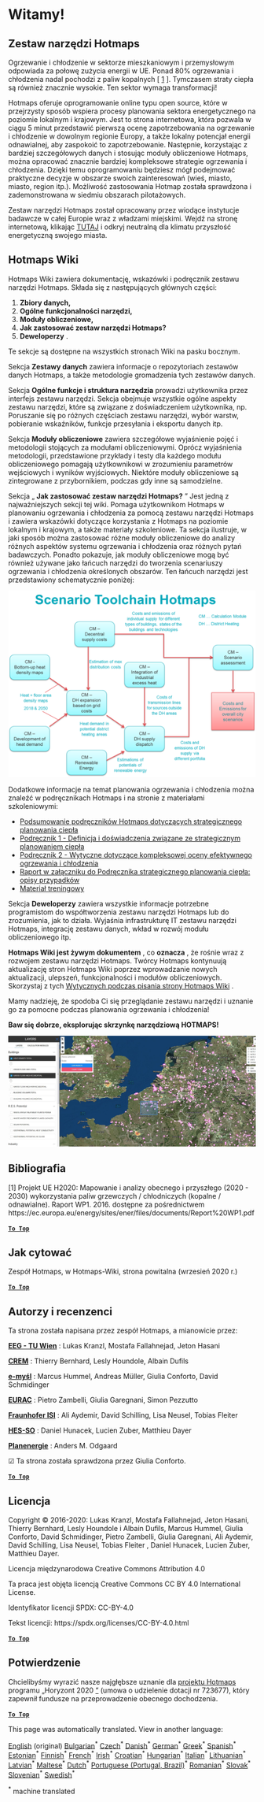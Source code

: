 <h1><a class="anchor" id="welcome!" href="#welcome!"><i class="fa fa-link"></i></a>Witamy!</h1><h2><a class="anchor" id="hotmaps-toolbox" href="#hotmaps-toolbox"><i class="fa fa-link"></i></a> Zestaw narzędzi Hotmaps</h2><p> Ogrzewanie i chłodzenie w sektorze mieszkaniowym i przemysłowym odpowiada za połowę zużycia energii w UE. Ponad 80% ogrzewania i chłodzenia nadal pochodzi z paliw kopalnych [ <a href="#references">1</a> ]. Tymczasem straty ciepła są również znacznie wysokie. Ten sektor wymaga transformacji!</p><p> Hotmaps oferuje oprogramowanie online typu open source, które w przejrzysty sposób wspiera procesy planowania sektora energetycznego na poziomie lokalnym i krajowym. Jest to strona internetowa, która pozwala w ciągu 5 minut przedstawić pierwszą ocenę zapotrzebowania na ogrzewanie i chłodzenie w dowolnym regionie Europy, a także lokalny potencjał energii odnawialnej, aby zaspokoić to zapotrzebowanie. Następnie, korzystając z bardziej szczegółowych danych i stosując moduły obliczeniowe Hotmaps, można opracować znacznie bardziej kompleksowe strategie ogrzewania i chłodzenia. Dzięki temu oprogramowaniu będziesz mógł podejmować praktyczne decyzje w obszarze swoich zainteresowań (wieś, miasto, miasto, region itp.). Możliwość zastosowania Hotmap została sprawdzona i zademonstrowana w siedmiu obszarach pilotażowych.</p><p> Zestaw narzędzi Hotmaps został opracowany przez wiodące instytucje badawcze w całej Europie wraz z władzami miejskimi. Wejdź na stronę internetową, klikając <a href="https://www.hotmaps.eu/map">TUTAJ</a> i odkryj neutralną dla klimatu przyszłość energetyczną swojego miasta.</p><h2><a class="anchor" id="hotmaps-wiki" href="#hotmaps-wiki"><i class="fa fa-link"></i></a> Hotmaps Wiki</h2><p> Hotmaps Wiki zawiera dokumentację, wskazówki i podręcznik zestawu narzędzi Hotmaps. Składa się z następujących głównych części:</p><ol><li> <strong>Zbiory danych,</strong></li><li> <strong>Ogólne funkcjonalności narzędzi,</strong></li><li> <strong>Moduły obliczeniowe,</strong></li><li> <strong>Jak zastosować zestaw narzędzi Hotmaps?</strong></li><li> <strong>Deweloperzy</strong> .</li></ol><p> Te sekcje są dostępne na wszystkich stronach Wiki na pasku bocznym.</p><p> Sekcja <strong>Zestawy danych</strong> zawiera informacje o repozytoriach zestawów danych Hotmaps, a także metodologie gromadzenia tych zestawów danych.</p><p> Sekcja <strong>Ogólne funkcje i struktura narzędzia</strong> prowadzi użytkownika przez interfejs zestawu narzędzi. Sekcja obejmuje wszystkie ogólne aspekty zestawu narzędzi, które są związane z doświadczeniem użytkownika, np. Poruszanie się po różnych częściach zestawu narzędzi, wybór warstw, pobieranie wskaźników, funkcje przesyłania i eksportu danych itp.</p><p> Sekcja <strong>Moduły obliczeniowe</strong> zawiera szczegółowe wyjaśnienie pojęć i metodologii stojących za modułami obliczeniowymi. Oprócz wyjaśnienia metodologii, przedstawione przykłady i testy dla każdego modułu obliczeniowego pomagają użytkownikowi w zrozumieniu parametrów wejściowych i wyników wyjściowych. Niektóre moduły obliczeniowe są zintegrowane z przybornikiem, podczas gdy inne są samodzielne.</p><p> Sekcja „ <strong>Jak zastosować zestaw narzędzi Hotmaps?</strong> ” Jest jedną z najważniejszych sekcji tej wiki. Pomaga użytkownikom Hotmaps w planowaniu ogrzewania i chłodzenia za pomocą zestawu narzędzi Hotmaps i zawiera wskazówki dotyczące korzystania z Hotmaps na poziomie lokalnym i krajowym, a także materiały szkoleniowe. Ta sekcja ilustruje, w jaki sposób można zastosować różne moduły obliczeniowe do analizy różnych aspektów systemu ogrzewania i chłodzenia oraz różnych pytań badawczych. Ponadto pokazuje, jak moduły obliczeniowe mogą być również używane jako łańcuch narzędzi do tworzenia scenariuszy ogrzewania i chłodzenia określonych obszarów. Ten łańcuch narzędzi jest przedstawiony schematycznie poniżej:</p><p align="center"><img alt="rysunek" src="../images/Hotmaps_toolchain_2019-05-09.png" width="550"/></p><p> Dodatkowe informacje na temat planowania ogrzewania i chłodzenia można znaleźć w podręcznikach Hotmaps i na stronie z materiałami szkoleniowymi:</p><ul><li> <a href="https://www.hotmaps-project.eu/wp-content/uploads/2019/04/Summary-Hotmaps-Handbook.pdf">Podsumowanie podręczników Hotmaps dotyczących strategicznego planowania ciepła</a></li><li> <a href="https://vbn.aau.dk/da/publications/definition-amp-experiences-of-strategic-heat-planning">Podręcznik 1 - Definicja i doświadczenia związane ze strategicznym planowaniem ciepła</a></li><li> <a href="https://vbn.aau.dk/da/publications/guidance-for-the-comprehensive-assessment-of-efficient-heating-an">Podręcznik 2 - Wytyczne dotyczące kompleksowej oceny efektywnego ogrzewania i chłodzenia</a></li><li> <a href="https://vbn.aau.dk/da/publications/appendix-report-to-the-hotmaps-handbook-for-strategic-heat-planni">Raport w załączniku do Podręcznika strategicznego planowania ciepła: opisy przypadków</a></li><li> <a href="https://wiki.hotmaps.hevs.ch/Training-Material">Materiał treningowy</a></li></ul><p> Sekcja <strong>Deweloperzy</strong> zawiera wszystkie informacje potrzebne programistom do współtworzenia zestawu narzędzi Hotmaps lub do zrozumienia, jak to działa. Wyjaśnia infrastrukturę IT zestawu narzędzi Hotmaps, integrację zestawu danych, wkład w rozwój modułu obliczeniowego itp.</p><p> <strong>Hotmaps Wiki jest żywym dokumentem</strong> , co <strong>oznacza</strong> , że rośnie wraz z rozwojem zestawu narzędzi Hotmaps. Twórcy Hotmaps kontynuują aktualizację stron Hotmaps Wiki poprzez wprowadzanie nowych aktualizacji, ulepszeń, funkcjonalności i modułów obliczeniowych. Skorzystaj z tych <a href="Guidelines-for-writing-a-Hotmaps-Wiki-page">Wytycznych podczas pisania strony Hotmaps Wiki</a> .</p><p> Mamy nadzieję, że spodoba Ci się przeglądanie zestawu narzędzi i uznanie go za pomocne podczas planowania ogrzewania i chłodzenia!</p><p> <strong>Baw się dobrze, eksplorując skrzynkę narzędziową HOTMAPS!</strong></p><img alt="" src="../images/Hotmaps_test.JPG"/><h2><a class="anchor" id="references" href="#references"><i class="fa fa-link"></i></a> Bibliografia</h2><p> [1] Projekt UE H2020: Mapowanie i analizy obecnego i przyszłego (2020 - 2030) wykorzystania paliw grzewczych / chłodniczych (kopalne / odnawialne). Raport WP1. 2016. dostępne za pośrednictwem https://ec.europa.eu/energy/sites/ener/files/documents/Report%20WP1.pdf</p><p><ins> <code><strong><a href="#hotmaps-toolbox">To Top</a></strong></code></ins></p><h2><a class="anchor" id="how-to-cite" href="#how-to-cite"><i class="fa fa-link"></i></a> Jak cytować</h2><p> Zespół Hotmaps, w Hotmaps-Wiki, strona powitalna (wrzesień 2020 r.)</p><p><ins> <code><strong><a href="#hotmaps-toolbox">To Top</a></strong></code></ins></p><h2><a class="anchor" id="authors-and-reviewers" href="#authors-and-reviewers"><i class="fa fa-link"></i></a> Autorzy i recenzenci</h2><p> Ta strona została napisana przez zespół Hotmaps, a mianowicie przez:</p><p> <strong><a href="https://eeg.tuwien.ac.at/">EEG - TU Wien</a></strong> : Lukas Kranzl, Mostafa Fallahnejad, Jeton Hasani</p><p> <strong><a href="https://www.crem.ch/">CREM</a></strong> : Thierry Bernhard, Lesly Houndole, Albain Dufils</p><p> <strong><a href="https://e-think.ac.at">e-myśl</a></strong> : Marcus Hummel, Andreas Müller, Giulia Conforto, David Schmidinger</p><p> <strong><a href="http://www.eurac.edu">EURAC</a></strong> : Pietro Zambelli, Giulia Garegnani, Simon Pezzutto</p><p> <strong><a href="https://isi.fraunhofer.de/">Fraunhofer ISI</a></strong> : Ali Aydemir, David Schilling, Lisa Neusel, Tobias Fleiter</p><p> <strong><a href="https://www.hevs.ch">HES-SO</a></strong> : Daniel Hunacek, Lucien Zuber, Matthieu Dayer</p><p> <strong><a href="https://planenergi.dk/">Planenergie</a></strong> : Anders M. Odgaard</p><p> ☑ Ta strona została sprawdzona przez Giulia Conforto.</p><p> <a href="#table-of-contents"><strong><code>To Top</code></strong></a></p><h2><a class="anchor" id="license" href="#license"><i class="fa fa-link"></i></a> Licencja</h2><p> Copyright © 2016-2020: Lukas Kranzl, Mostafa Fallahnejad, Jeton Hasani, Thierry Bernhard, Lesly Houndole i Albain Dufils, Marcus Hummel, Giulia Conforto, David Schmidinger, Pietro Zambelli, Giulia Garegnani, Ali Aydemir, David Schilling, Lisa Neusel, Tobias Fleiter , Daniel Hunacek, Lucien Zuber, Matthieu Dayer.</p><p> Licencja międzynarodowa Creative Commons Attribution 4.0</p><p> Ta praca jest objęta licencją Creative Commons CC BY 4.0 International License.</p><p> Identyfikator licencji SPDX: CC-BY-4.0</p><p> Tekst licencji: https://spdx.org/licenses/CC-BY-4.0.html</p><p><ins> <code><strong><a href="#hotmaps-toolbox">To Top</a></strong></code></ins></p><h2><a class="anchor" id="acknowledgement" href="#acknowledgement"><i class="fa fa-link"></i></a> Potwierdzenie</h2><p> Chcielibyśmy wyrazić nasze najgłębsze uznanie dla <a href="https://www.hotmaps-project.eu">projektu Hotmaps</a> programu „Horyzont 2020 <a href="https://www.hotmaps-project.eu">”</a> (umowa o udzielenie dotacji nr 723677), który zapewnił fundusze na przeprowadzenie obecnego dochodzenia.</p><p><ins> <code><strong><a href="#hotmaps-toolbox">To Top</a></strong></code></ins></p>
<!--- THIS IS A SUPER UNIQUE IDENTIFIER -->

This page was automatically translated. View in another language:

[English](../en/Home) (original) [Bulgarian](../bg/Home)<sup>\*</sup> [Czech](../cs/Home)<sup>\*</sup> [Danish](../da/Home)<sup>\*</sup> [German](../de/Home)<sup>\*</sup> [Greek](../el/Home)<sup>\*</sup> [Spanish](../es/Home)<sup>\*</sup> [Estonian](../et/Home)<sup>\*</sup> [Finnish](../fi/Home)<sup>\*</sup> [French](../fr/Home)<sup>\*</sup> [Irish](../ga/Home)<sup>\*</sup> [Croatian](../hr/Home)<sup>\*</sup> [Hungarian](../hu/Home)<sup>\*</sup> [Italian](../it/Home)<sup>\*</sup> [Lithuanian](../lt/Home)<sup>\*</sup> [Latvian](../lv/Home)<sup>\*</sup> [Maltese](../mt/Home)<sup>\*</sup> [Dutch](../nl/Home)<sup>\*</sup>  [Portuguese (Portugal, Brazil)](../pt/Home)<sup>\*</sup> [Romanian](../ro/Home)<sup>\*</sup> [Slovak](../sk/Home)<sup>\*</sup> [Slovenian](../sl/Home)<sup>\*</sup> [Swedish](../sv/Home)<sup>\*</sup> 

<sup>\*</sup> machine translated
